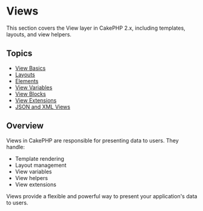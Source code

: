 # Views

This section covers the View layer in CakePHP 2.x, including templates, layouts, and view helpers.

## Topics

- [View Basics](./view-basics.md)
- [Layouts](./layouts.md)
- [Elements](./elements.md)
- [View Variables](./view-variables.md)
- [View Blocks](./view-blocks.md)
- [View Extensions](./view-extensions.md)
- [JSON and XML Views](./json-xml-views.md)

## Overview

Views in CakePHP are responsible for presenting data to users. They handle:

- Template rendering
- Layout management
- View variables
- View helpers
- View extensions

Views provide a flexible and powerful way to present your application's data to users. 